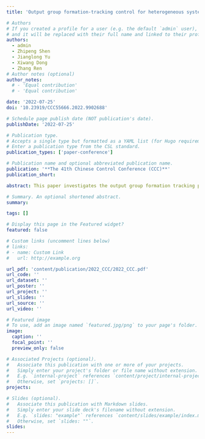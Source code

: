 ```yaml
---
title: 'Output group formation-tracking control for heterogeneous systems with collision avoidance and connectivity maintenance'

# Authors
# If you created a profile for a user (e.g. the default `admin` user), write the username (folder name) here
# and it will be replaced with their full name and linked to their profile.
authors:
  - admin
  - Zhipeng Shen
  - Jianglong Yu
  - Xiwang Dong
  - Zhang Ren
# Author notes (optional)
author_notes:
  # - 'Equal contribution'
  # - 'Equal contribution'

date: '2022-07-25'
doi: '10.23919/CCC55666.2022.9902688'

# Schedule page publish date (NOT publication's date).
publishDate: '2022-07-25'

# Publication type.
# Accepts a single type but formatted as a YAML list (for Hugo requirements).
# Enter a publication type from the CSL standard.
publication_types: ['paper-conference']

# Publication name and optional abbreviated publication name.
publication: '**The 41th Chinese Control Conference (CCC)**'
publication_short: 

abstract: This paper investigates the output group formation tracking problem for heterogeneous systems with collision avoidance and connectivity maintenance methods, and the group formation tracking error can be controlled within an arbitrarily small bound. Firstly, the distributed observers are proposed to estimate the leader's state for each group and the state of itself, respectively. Through constructing the desired potential fields and deviating to get the negative forces, the high safety control protocol is put forward. Moreover, the algorithm consisting of several equations and inequalities is given to calculate the parameters in the controller. By using Lyapunov stability theory, the stability of the error’ systems have been analyzed. At last, the effectiveness of the proposed method has been verified by an experiment about the atmospheric monitoring task.

# Summary. An optional shortened abstract.
summary: 

tags: []

# Display this page in the Featured widget?
featured: false

# Custom links (uncomment lines below)
# links:
# - name: Custom Link
#   url: http://example.org

url_pdf: 'content/publication/2022_CCC/2022_CCC.pdf'
url_code: ''
url_dataset: ''
url_poster: ''
url_project: ''
url_slides: ''
url_source: ''
url_video: ''

# Featured image
# To use, add an image named `featured.jpg/png` to your page's folder.
image:
  caption: ''
  focal_point: ''
  preview_only: false

# Associated Projects (optional).
#   Associate this publication with one or more of your projects.
#   Simply enter your project's folder or file name without extension.
#   E.g. `internal-project` references `content/project/internal-project/index.md`.
#   Otherwise, set `projects: []`.
projects:

# Slides (optional).
#   Associate this publication with Markdown slides.
#   Simply enter your slide deck's filename without extension.
#   E.g. `slides: "example"` references `content/slides/example/index.md`.
#   Otherwise, set `slides: ""`.
slides: 
---
```


<!-- {{% callout note %}}
Click the _Cite_ button above to demo the feature to enable visitors to import publication metadata into their reference management software.
{{% /callout %}}

{{% callout note %}}
Create your slides in Markdown - click the _Slides_ button to check out the example.
{{% /callout %}}

Add the publication's **full text** or **supplementary notes** here. You can use rich formatting such as including [code, math, and images](https://docs.hugoblox.com/content/writing-markdown-latex/). -->
